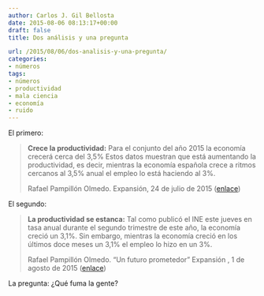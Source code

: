 ```yaml
---
author: Carlos J. Gil Bellosta
date: 2015-08-06 08:13:17+00:00
draft: false
title: Dos análisis y una pregunta

url: /2015/08/06/dos-analisis-y-una-pregunta/
categories:
- números
tags:
- números
- productividad
- mala ciencia
- economía
- ruido
---
```


El primero:

>**Crece la productividad:** Para el conjunto del año 2015 la economía crecerá cerca del 3,5% Estos datos muestran que está aumentando la productividad, es decir, mientras la economía española crece a ritmos cercanos al 3,5% anual el empleo lo está haciendo al 3%.
>
>Rafael Pampillón Olmedo. Expansión, 24 de julio de 2015 ([enlace](http://economy.blogs.ie.edu/archives/2015/07/el-mercado-laboral-se-fortalece.php))

El segundo:

>**La productividad se estanca:** Tal como publicó el INE este jueves en tasa anual durante el segundo trimestre de este año, la economía creció un 3,1%. Sin embargo, mientras la economía creció en los últimos doce meses un 3,1% el empleo lo hizo en un 3%.
>
>Rafael Pampillón Olmedo. “Un futuro prometedor” Expansión , 1 de agosto de 2015 ([enlace](http://economy.blogs.ie.edu/archives/2015/08/un-futuro-prometedor.php))

La pregunta: ¿Qué fuma la gente?
